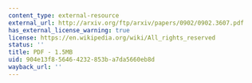 ```yaml
---
content_type: external-resource
external_url: http://arxiv.org/ftp/arxiv/papers/0902/0902.3607.pdf
has_external_license_warning: true
license: https://en.wikipedia.org/wiki/All_rights_reserved
status: ''
title: PDF - 1.5MB
uid: 904e13f8-5646-4232-853b-a7da5660eb8d
wayback_url: ''
---
```

